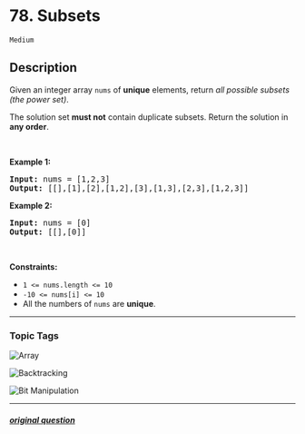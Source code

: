 # 78. Subsets

`Medium`

## Description

<p>Given an integer array <code>nums</code> of <strong>unique</strong> elements, return <em>all possible subsets (the power set)</em>.</p>

<p>The solution set <strong>must not</strong> contain duplicate subsets. Return the solution in <strong>any order</strong>.</p>

<p>&nbsp;</p>
<p><strong>Example 1:</strong></p>

<pre>
<strong>Input:</strong> nums = [1,2,3]
<strong>Output:</strong> [[],[1],[2],[1,2],[3],[1,3],[2,3],[1,2,3]]
</pre>

<p><strong>Example 2:</strong></p>

<pre>
<strong>Input:</strong> nums = [0]
<strong>Output:</strong> [[],[0]]
</pre>

<p>&nbsp;</p>
<p><strong>Constraints:</strong></p>

<ul>
	<li><code>1 &lt;= nums.length &lt;= 10</code></li>
	<li><code>-10 &lt;= nums[i] &lt;= 10</code></li>
	<li>All the numbers of&nbsp;<code>nums</code> are <strong>unique</strong>.</li>
</ul>


---

### Topic Tags

[array]: https://img.shields.io/badge/-Array-EF9A9A
[backtracking]: https://img.shields.io/badge/-Backtracking-B39DDB
[bit-manipulation]: https://img.shields.io/badge/-Bit%20Manipulation-81D4FA

![Array][array]

![Backtracking][backtracking]

![Bit Manipulation][bit-manipulation]

---

##### [original question](https://leetcode.com/problems/subsets)
